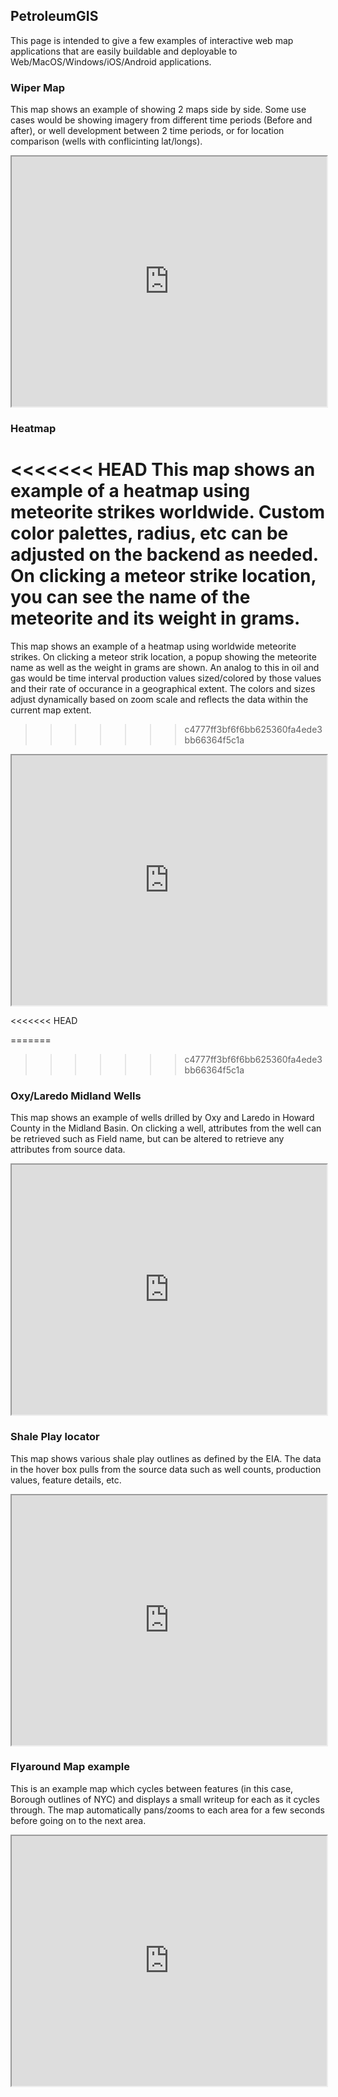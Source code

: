 ## PetroleumGIS 
This page is intended to give a few examples of interactive web map applications that are easily buildable and deployable to Web/MacOS/Windows/iOS/Android applications. 

### Wiper Map
This map shows an example of showing 2 maps side by side. Some use cases would be showing imagery from different time periods (Before and after), or well development between 2 time periods, or for location comparison (wells with conflicinting lat/longs).

<iframe src='https://petroleumgis.github.io/portfolio/slide' width='100%' height='400px'></iframe>

### Heatmap
<<<<<<< HEAD
This map shows an example of a heatmap using meteorite strikes worldwide. Custom color palettes, radius, etc can be adjusted on the backend as needed. On clicking a meteor strike location,  you can see the name of the meteorite and its weight in grams. 
=======
This map shows an example of a heatmap using worldwide meteorite strikes. On clicking a meteor strik location, a popup showing the meteorite name as well as the weight in grams are shown. An analog to this in oil and gas would be time interval production values sized/colored by those values and their rate of occurance in a geographical extent. The colors and sizes adjust dynamically based on zoom scale and reflects the data within the current map extent.  
>>>>>>> c4777ff3bf6f6bb625360fa4ede3bb66364f5c1a


<iframe src='https://petroleumgis.github.io/portfolio/heatmap' width='100%' height='400px'></iframe>

<<<<<<< HEAD

=======
>>>>>>> c4777ff3bf6f6bb625360fa4ede3bb66364f5c1a
### Oxy/Laredo Midland Wells
This map shows an example of wells drilled by Oxy and Laredo in Howard County in the Midland Basin. On clicking a well, attributes from the well can be retrieved such as Field name, but can be altered to retrieve any attributes from source data. 


<iframe src='https://petroleumgis.github.io/portfolio/test' width='100%' height='400px'></iframe>

### Shale Play locator
This map shows various shale play outlines as defined by the EIA. The data in the hover box pulls from the source data such as well counts, production values, feature details, etc.

<iframe src='https://petroleumgis.github.io/portfolio/plays' width='100%' height='400px'></iframe>

### Flyaround Map example
This is an example map which cycles between features (in this case, Borough outlines of NYC) and displays a small writeup for each as it cycles through. The map automatically pans/zooms to each area for a few seconds before going on to the next area. 


<iframe src='https://petroleumgis.github.io/portfolio/slideshow' width='100%' height='400px'></iframe>
